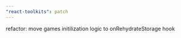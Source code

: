 ```yaml
---
"react-toolkits": patch
---
```


refactor: move games initilization logic to onRehydrateStorage hook
